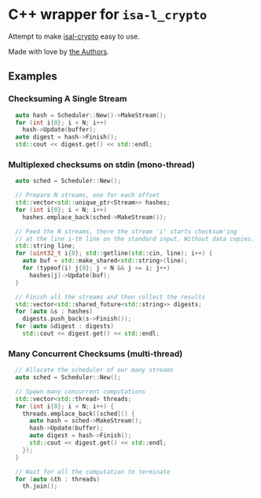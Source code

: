 # C++ wrapper for ``isa-l_crypto``

Attempt to make [isal-crypto]  easy to use.

[isal-crypto]: https://github.com/intel/isa-l_crypto

Made with love by [the Authors](./AUTHORS.md).

## Examples

### Checksuming A Single Stream

```c++
  auto hash = Scheduler::New()->MakeStream();
  for (int i{0}; i < N; i++)
    hash->Update(buffer);
  auto digest = hash->Finish();
  std::cout << digest.get() << std::endl;
```

### Multiplexed checksums on stdin (mono-thread)

```c++
  auto sched = Scheduler::New();

  // Prepare N streams, one for each offset
  std::vector<std::unique_ptr<Stream>> hashes;
  for (int i{0}; i < N; i++)
    hashes.emplace_back(sched->MakeStream());

  // Feed the N streams, there the stream 'i' starts checksum'ing
  // at the line i-th line on the standard input. Without data copies.
  std::string line;
  for (uint32_t i{0}; std::getline(std::cin, line); i++) {
    auto buf = std::make_shared<std::string>(line);
    for (typeof(i) j{0}; j < N && j <= i; j++)
      hashes[j]->Update(buf);
  }

  // Finish all the streams and then collect the results
  std::vector<std::shared_future<std::string>> digests;
  for (auto &s : hashes)
    digests.push_back(s->Finish());
  for (auto &digest : digests)
    std::cout << digest.get() << std::endl;
```

### Many Concurrent Checksums (multi-thread)

```c++
  // Allocate the scheduler of our many streams
  auto sched = Scheduler::New();

  // Spawn many concurrent computations
  std::vector<std::thread> threads;
  for (int i{0}; i < N; i++) {
    threads.emplace_back([sched]() {
      auto hash = sched->MakeStream();
      hash->Update(buffer);
      auto digest = hash->Finish();
      std::cout << digest.get() << std::endl;
    });
  }

  // Wait for all the computation to terminate
  for (auto &th : threads)
    th.join();
```
